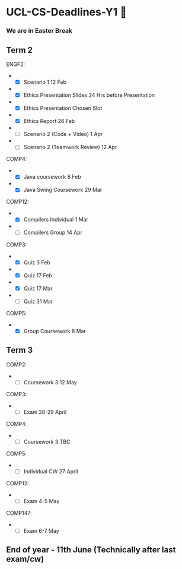 # UCL-CS-Deadlines-Y1 :rocket:
### We are in Easter Break

## Term 2

ENGF2: 
* - [x] Scenario 1  12 Feb 
* - [x] Ethics Presentation Slides 24 Hrs before Presentation
* - [x] Ethics Presentation  Chosen Slot
* - [x] Ethics Report  26 Feb 
* - [ ] Scenario 2 (Code + Video) 1 Apr
* - [ ] Scenario 2 (Teamwork Review) 12 Apr

COMP4: 
* - [x] Java coursework  8 Feb 
* - [x] Java Swing Coursework  29 Mar

COMP12: 
* - [x] Compilers Individual  1 Mar 
* - [ ] Compilers Group 14 Apr

COMP3:
* - [x] Quiz  3 Feb 
* - [x] Quiz  17 Feb 
* - [x] Quiz  17 Mar
* - [ ] Quiz  31 Mar

COMP5:
* - [x] Group Coursework  8 Mar 

## Term 3 

COMP2:
* - [ ] Coursework 3 12 May

COMP3:
* - [ ] Exam  28-29 April

COMP4:
* - [ ] Coursework 3  TBC

COMP5:
* - [ ] Individual CW  27 April

COMP12:
* - [ ] Exam  4-5 May

COMP147:
* - [ ] Exam  6-7 May

## End of year - 11th June (Technically after last exam/cw)

